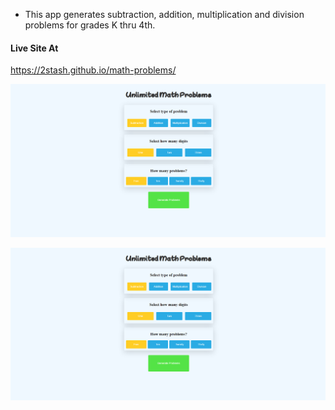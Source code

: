 * This app generates subtraction, addition, multiplication and division problems for grades K thru 4th.

#### Live Site At
https://2stash.github.io/math-problems/

![ScreenShot1](./math-problems-1.png)

![ScreenShot2](./math-problems-1.png)
